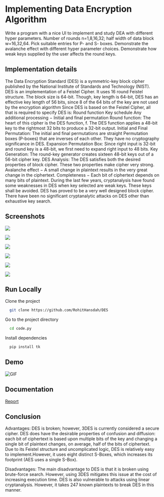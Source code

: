 
# Implementing Data Encryption Algorithm


Write a program with a nice UI to implement and study DEA with different hyper
parameters.
Number of rounds n=1,8,16,32; half width of data block w=16,32,64. Pick suitable
entries for P- and S- boxes.
Demonstrate the avalanche effect with different hyper parameter choices.
Demonstrate how weak keys supplied by the user affects the round keys.
## Implementation details


The Data Encryption Standard (DES)
is a symmetric-key block cipher published by the
National Institute of Standards and Technology (NIST).
DES is an implementation of a Feistel Cipher. It uses 16 round Feistel structure.
The block size is 64-bit. Though, key length is 64-bit,
DES has an effective key length of 56 bits, since 8 of the
64 bits of the key are not used by the encryption algorithm
Since DES is based on the Feistel Cipher, all that is required to specify DES is:
Round function
Key schedule
Any additional processing − Initial and final permutation
Round function:
The heart of this cipher is the DES function, f.
The DES function applies a 48-bit key to the rightmost 32 bits to produce a 32-bit
output.
Initial and Final Permutation:
The initial and final permutations are straight Permutation boxes (P-boxes)
that are inverses of each other.
They have no cryptography significance in DES.
Expansion Permutation Box:
Since right input is 32-bit and round key is a 48-bit,
we first need to expand right input to 48 bits.
Key Generation:
The round-key generator creates sixteen 48-bit keys out of a 56-bit cipher key.
DES Analysis:
The DES satisfies both the desired properties of block cipher. These two properties
make cipher very strong.
Avalanche effect − A small change in plaintext results in the very great change in
the ciphertext.
Completeness − Each bit of ciphertext depends on many bits of plaintext.
During the last few years, cryptanalysis have found some weaknesses in DES when key
selected are weak keys.
These keys shall be avoided.
DES has proved to be a very well designed block cipher.
There have been no significant cryptanalytic attacks on DES other than exhaustive
key search.
## Screenshots

![](https://encrypted-tbn0.gstatic.com/images?q=tbn:ANd9GcRimLU66mKJ8R1UHJypkFbqb6rCIJizvik85Q&usqp=CAU)

![](https://user-images.githubusercontent.com/44118554/140652460-504d83f1-aa67-47c7-9ef4-30be7e75d9f3.PNG)

![](https://user-images.githubusercontent.com/44118554/140652814-a4a3d5b2-155a-4c26-9ae6-59635818ee3d.PNG)

![](https://user-images.githubusercontent.com/44118554/140652672-f7464f75-6fbb-41f9-b35c-8138fbf7dc51.PNG)

![](https://user-images.githubusercontent.com/44118554/140652725-794806e0-9411-4706-ae2c-d761c39c1eda.PNG)

![](https://user-images.githubusercontent.com/44118554/140652775-b0aff7f2-6c39-44e3-874a-5c1652e3bc74.PNG)


## Run Locally

Clone the project

```bash
  git clone https://github.com/RohitHansdah/DES
```

Go to the project directory

```bash
  cd code.py
```

Install dependencies

```bash
  pip install tk
```




## Demo

![GIF](https://i.makeagif.com/media/11-08-2021/1PDBjk.gif)


## Documentation

[Report](https://drive.google.com/file/d/1Q9hHzj1NJsNhgF-DCb5eVFSC4w-CBHtY/view?usp=sharing)


## Conclusion

Advantages:
DES is broken; however, 3DES is currently considered a secure cipher.
DES does have the desirable properties of confusion and diffusion:
each bit of ciphertext is based upon multiple bits of the key and changing a single
bit of plaintext changes, on average, half of the bits of ciphertext.
Due to its Feistel structure and uncomplicated logic, DES is relatively easy to
implement.However, it uses eight distinct S-Boxes, which increases its footprint (AES uses a
single S-Box).

Disadvantages:
The main disadvantage to DES is that it is broken using brute-force search.
However, using 3DES mitigates this issue at the cost of increasing execution time.
DES is also vulnerable to attacks using linear cryptanalysis. However, it takes 247
known plaintexts to break DES in this manner.